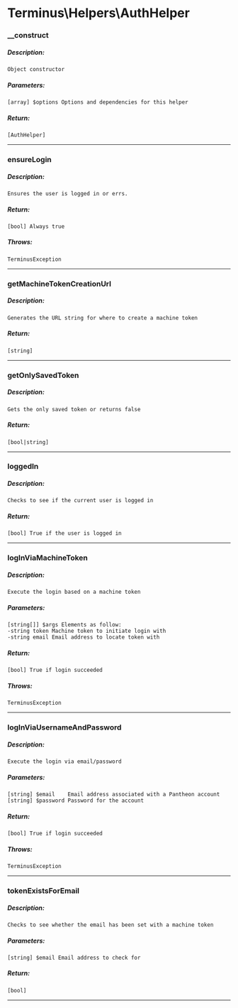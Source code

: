 # Terminus\Helpers\AuthHelper

### __construct
##### Description:
    Object constructor

##### Parameters:
    [array] $options Options and dependencies for this helper

##### Return:
    [AuthHelper]

---

### ensureLogin
##### Description:
    Ensures the user is logged in or errs.

##### Return:
    [bool] Always true

##### Throws:
    TerminusException

---

### getMachineTokenCreationUrl
##### Description:
    Generates the URL string for where to create a machine token

##### Return:
    [string]

---

### getOnlySavedToken
##### Description:
    Gets the only saved token or returns false

##### Return:
    [bool|string]

---

### loggedIn
##### Description:
    Checks to see if the current user is logged in

##### Return:
    [bool] True if the user is logged in

---

### logInViaMachineToken
##### Description:
    Execute the login based on a machine token

##### Parameters:
    [string[]] $args Elements as follow:
    -string token Machine token to initiate login with
    -string email Email address to locate token with

##### Return:
    [bool] True if login succeeded

##### Throws:
    TerminusException

---

### logInViaUsernameAndPassword
##### Description:
    Execute the login via email/password

##### Parameters:
    [string] $email    Email address associated with a Pantheon account
    [string] $password Password for the account

##### Return:
    [bool] True if login succeeded

##### Throws:
    TerminusException

---

### tokenExistsForEmail
##### Description:
    Checks to see whether the email has been set with a machine token

##### Parameters:
    [string] $email Email address to check for

##### Return:
    [bool]

---

